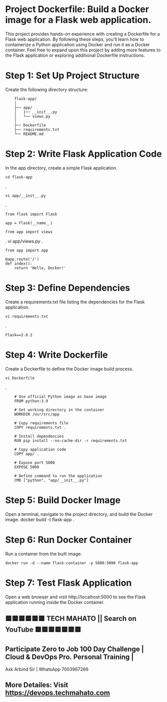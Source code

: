 # Project Dockerfile: Build a Docker image for a Flask web application.
This project provides hands-on experience with creating a Dockerfile for a Flask web application. By following these steps, you'll learn how to containerize a Python application using Docker and run it as a Docker container. Feel free to expand upon this project by adding more features to the Flask application or exploring additional Dockerfile instructions.

# Step 1: Set Up Project Structure
Create the following directory structure:

        flask-app/
        │
        ├── app/
        │   ├── __init__.py
        │   └── views.py
        │
        ├── Dockerfile
        ├── requirements.txt
        └── README.md

# Step 2: Write Flask Application Code
In the app directory, create a simple Flask application.

    cd flask-app

.

    vi app/__init__.py

.

    from flask import Flask

    app = Flask(__name__)

    from app import views

.
    vi app/views.py
.    

    from app import app

    @app.route('/')
    def index():
        return 'Hello, Docker!'

# Step 3: Define Dependencies
Create a requirements.txt file listing the dependencies for the Flask application.

    vi requirements.txt
.    
    
    Flask==2.0.2


# Step 4: Write Dockerfile
Create a Dockerfile to define the Docker image build process.

    vi Dockerfile
.    

        # Use official Python image as base image
        FROM python:3.9

        # Set working directory in the container
        WORKDIR /usr/src/app

        # Copy requirements file
        COPY requirements.txt .

        # Install dependencies
        RUN pip install --no-cache-dir -r requirements.txt

        # Copy application code
        COPY app/ .

        # Expose port 5000
        EXPOSE 5000

        # Define command to run the application
        CMD ["python", "app/__init__.py"]

# Step 5: Build Docker Image
Open a terminal, navigate to the project directory, and build the Docker image.
    docker build -t flask-app .

# Step 6: Run Docker Container
Run a container from the built image.

    docker run -d --name flask-container -p 5000:5000 flask-app

# Step 7: Test Flask Application
Open a web browser and visit http://localhost:5000 to see the Flask application running inside the Docker container.



## 🟦🟦🟦🟦🟦🟦 TECH MAHATO || Search on YouTube 🟦🟦🟦🟦🟦🟦🟦
## Participate Zero to Job 100 Day Challenge | Cloud & DevOps Pro. Personal Training |
Ask Arbind Sir | WhatsApp 7003967266
## More Detailes: Visit https://devops.techmahato.com

